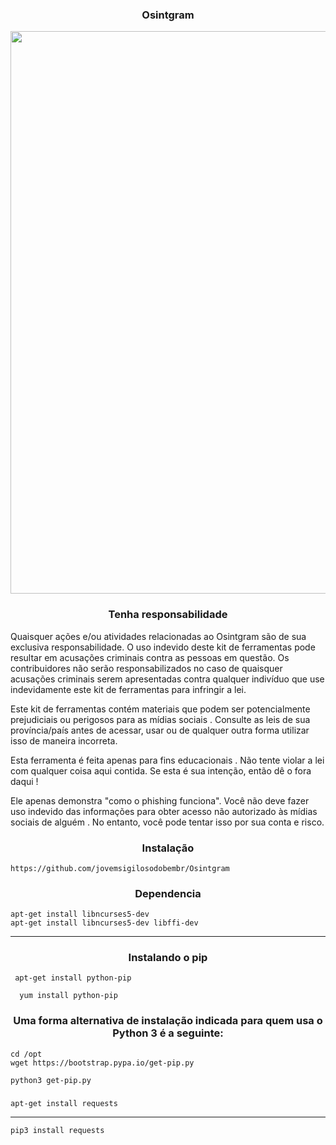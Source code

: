 <h3><p align="center">Osintgram </p></h3>


<p align="center">
<img align="center" src=".img/carbon.png" width="900">
</p>

<h3><p align="center">Tenha  responsabilidade</p></h3>

                        

Quaisquer ações e/ou atividades relacionadas ao Osintgram são de sua exclusiva responsabilidade. O uso indevido deste kit de ferramentas pode resultar em acusações criminais contra as pessoas em questão. Os contribuidores não serão responsabilizados no caso de quaisquer acusações criminais serem apresentadas contra qualquer indivíduo que use indevidamente este kit de ferramentas para infringir a lei.

Este kit de ferramentas contém materiais que podem ser potencialmente prejudiciais ou perigosos para as mídias sociais . Consulte as leis de sua província/país antes de acessar, usar ou de qualquer outra forma utilizar isso de maneira incorreta.

Esta ferramenta é feita apenas para fins educacionais . Não tente violar a lei com qualquer coisa aqui contida. Se esta é sua intenção, então dê o fora daqui !

Ele apenas demonstra "como o phishing funciona". Você não deve fazer uso indevido das informações para obter acesso não autorizado às mídias sociais de alguém . No entanto, você pode tentar isso por sua conta e risco.


<h3><p align="center">Instalação</p></h3>

```
https://github.com/jovemsigilosodobembr/Osintgram
```


<h3><p align="center">Dependencia</p></h3>

```
apt-get install libncurses5-dev
apt-get install libncurses5-dev libffi-dev
```

-----------------------------------------------------


<h3><p align="center">Instalando o pip</p></h3>

```
 apt-get install python-pip
```
```
  yum install python-pip
```


<h3><p align="center">Uma forma alternativa de instalação indicada para quem usa o Python 3 é a seguinte:</p></h3>

```
cd /opt
wget https://bootstrap.pypa.io/get-pip.py
```

```
python3 get-pip.py
```
<h3><p align="center"Intalação request "IMPORTANTE</p></h3>
  
```
apt-get install requests
```
----------------------------------------------------
  
```
pip3 install requests
```
